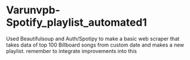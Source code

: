 # Varunvpb-Spotify_playlist_automated1
Used Beautifulsoup and Auth/Spotipy to make a basic web scraper that takes data of top 100 Billboard songs from custom date and makes a new playlist. remember to integrate improvements into this
